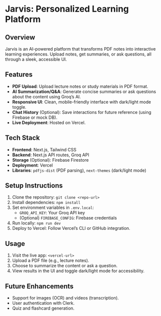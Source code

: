 # Jarvis: Personalized Learning Platform

## Overview
Jarvis is an AI-powered platform that transforms PDF notes into interactive learning experiences. Upload notes, get summaries, or ask questions, all through a sleek, accessible UI.

## Features
- **PDF Upload**: Upload lecture notes or study materials in PDF format.
- **AI Summarization/Q&A**: Generate concise summaries or ask questions about the content using Groq’s AI.
- **Responsive UI**: Clean, mobile-friendly interface with dark/light mode toggle.
- **Chat History** (Optional): Save interactions for future reference (using Firebase or mock DB).
- **Live Deployment**: Hosted on Vercel.

## Tech Stack
- **Frontend**: Next.js, Tailwind CSS
- **Backend**: Next.js API routes, Groq API
- **Storage** (Optional): Firebase Firestore
- **Deployment**: Vercel
- **Libraries**: `pdfjs-dist` (PDF parsing), `next-themes` (dark/light mode)

## Setup Instructions
1. Clone the repository: `git clone <repo-url>`
2. Install dependencies: `npm install`
3. Set environment variables in `.env.local`:
   - `GROQ_API_KEY`: Your Groq API key
   - (Optional) `FIREBASE_CONFIG`: Firebase credentials
4. Run locally: `npm run dev`
5. Deploy to Vercel: Follow Vercel’s CLI or GitHub integration.

## Usage
1. Visit the live app: `<vercel-url>`
2. Upload a PDF file (e.g., lecture notes).
3. Choose to summarize the content or ask a question.
4. View results in the UI and toggle dark/light mode for accessibility.

## Future Enhancements
- Support for images (OCR) and videos (transcription).
- User authentication with Clerk.
- Quiz and flashcard generation.

